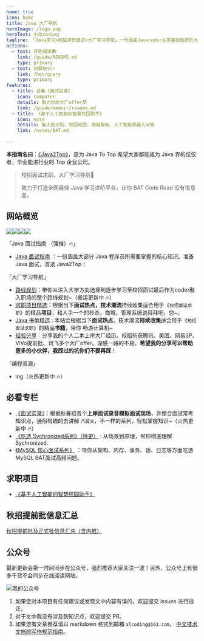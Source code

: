 ```yaml
---
home: true
icon: home
title: Java 大厂导航
heroImage: /logo.png
heroText: 小龙coding
tagline: 「Java学习+校招求职面试+大厂学习导航」一份涵盖Javacoder从零基础到进阶大厂的学习与面试指南。准备 Java 校招求职面试，大厂学习导航，首选 Java2Top！
actions:
  - text: 开始阅读📚
    link: /guide/README.md
    type: primary
  - text: 热题统计🔥
    link: /hot/query
    type: primary
features:
  - title: 合集《面试实录》
    icon: computer
    details: 助力你的大厂offer梦
    link: /guide/memoir/readme.md
  - title: 《基于人工智能的智慧校园助手》
    icon: note
    details: 集人脸识别、校园地图、商城服务、人工智能机器人问答
    link: /notes/BAT.md
    
---
```


**本指南名曰**：[《Java2Top》](www.java2top.cn)，意为 Java To Top 希望大家都能成为 Java 界的佼佼者，毕业能进行业的 Top 企业公司。

> 校招面试求职，大厂学习导航🎁
>
> 致力于打造全网最佳 Java 学习进阶平台，让你 BAT Code Road 没有信息差。

## 网站概览 

[<img src="https://img.shields.io/badge/WhChat-微信交流群-yellowgreen">](https://img.shields.io/badge/WhChat-微信交流群-yellowgreen)[<img src="https://img.shields.io/badge/公众号-小龙coding-brightgreen">](https://mp.weixin.qq.com/s/9HZng1BcsLHnOpPKVBt6IQ)[<img src="https://img.shields.io/badge/知乎-小龙coding-orange">](https://www.zhihu.com/people/jakelong-37)[<img src="https://img.shields.io/badge/在线-计算机经典书籍-blue">](https://mp.weixin.qq.com/s/Co4UCJfPfCsbfwUXQC24Wg)

「Java 面试指南 （强推）🔥」

- [Java 面试指南](./guide/README.md) ：一份涵盖大部分 Java 程序员所需要掌握的核心知识。准备 Java 面试，首选 Java2Top！

「大厂学习导航」

- [路线规划](./navigation/3-job.md)：带你从进入大学方向选择到逐步学习至校招面试最后作为coder融入职场的整个路线规划~（搬运更新中 🔥）
- [求职项目精选](././navigation/open-source-projects.md)：根据当下**面试热点，技术潮流**持续收集适合用于《`校招面试求职`》的精品**项目**，和人手一个的秒杀，商城，管理系统说拜拜吧，您~。
- [Java 书单精选](./navigation/books.md) : 本站会根据当下**面试热点**，技术潮流**持续收集**适合用于《`校招面试求职`》的精品**书籍**，带你 畅游计算机~
- [经验分享](./navigation/experience.md)：分享我的个人二本上岸大厂经历。校招斩获腾讯、美团、网易SP、ViVo提前批、讯飞多个大厂offer。深感一路的不易。**希望我的分享可以帮助更多的小伙伴，我踩过的坑你们不要再踩**！

「编程资源」 

- ing（火热更新中 🔥）

## 必看专栏

- [《面试实录》](./guide/memoir/)：根据秋春招各个**上岸面试录音模拟面试现场**，并整合面试常考知识点，通俗有趣的去讲解 `八股文`，不一样的系列，轻松掌握知识~（火热更新中 🔥）
- [《吃透 Sychronized系列》（待更）]() : 从场景到原理，带你彻底理解 Sychronized.
- [《MySQL 核心面试系列》](./guide/java/database/mysql/) ：带你从架构、内存、事务、锁、日志等方面吃透MySQL BAT面试高频问题。

## 求职项目

- [《基于人工智能的智慧校园助手》](./notes/BAT.md)

## 秋招提前批信息汇总

[秋招提前批及正式批信息汇总（含内推）](https://flowus.cn/af5163d0-8820-4300-9f2d-7a70f415ee14)

## 公众号

最新更新会第一时间同步在公众号，强烈推荐大家关注一波！另外，公众号上有很多干货不会同步在线阅读网站。

![我的公众号](https://xiaolongcoder.oss-cn-beijing.aliyuncs.com/imgs/Java2Top/concurrent202303202215699.png)

1. 如果您对本项目有任何建议或发现文中内容有误的，欢迎提交 issues 进行指正。
2. 对于文中我没有涉及到知识点，欢迎提交 PR。
3. 如果您有文章推荐请以 markdown 格式到邮箱 `xlcoding@163.com`，
   [中文技术文档的写作规范指南](https://github.com/ruanyf/document-style-guide)。


